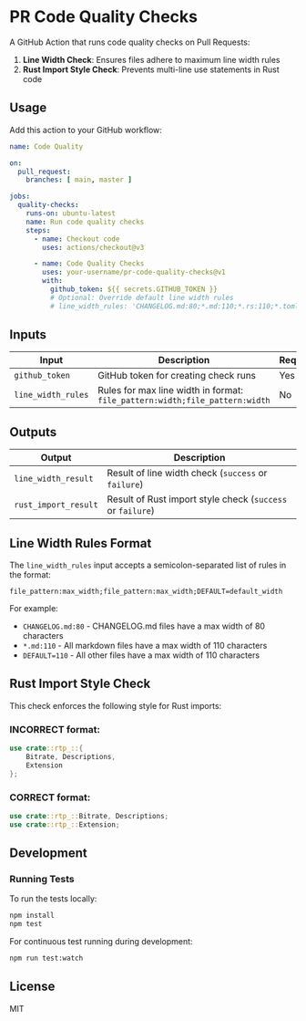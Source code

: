 # PR Code Quality Checks

A GitHub Action that runs code quality checks on Pull Requests:

1. **Line Width Check**: Ensures files adhere to maximum line width rules
2. **Rust Import Style Check**: Prevents multi-line use statements in Rust code

## Usage

Add this action to your GitHub workflow:

```yaml
name: Code Quality

on:
  pull_request:
    branches: [ main, master ]

jobs:
  quality-checks:
    runs-on: ubuntu-latest
    name: Run code quality checks
    steps:
      - name: Checkout code
        uses: actions/checkout@v3

      - name: Code Quality Checks
        uses: your-username/pr-code-quality-checks@v1
        with:
          github_token: ${{ secrets.GITHUB_TOKEN }}
          # Optional: Override default line width rules
          # line_width_rules: 'CHANGELOG.md:80;*.md:110;*.rs:110;*.toml:110;DEFAULT=110'
```

## Inputs

| Input | Description | Required | Default |
|-------|-------------|----------|---------|
| `github_token` | GitHub token for creating check runs | Yes | `${{ github.token }}` |
| `line_width_rules` | Rules for max line width in format: `file_pattern:width;file_pattern:width` | No | `CHANGELOG.md:80;*.md:110;*.rs:110;*.toml:110;DEFAULT=110` |

## Outputs

| Output | Description |
|--------|-------------|
| `line_width_result` | Result of line width check (`success` or `failure`) |
| `rust_import_result` | Result of Rust import style check (`success` or `failure`) |

## Line Width Rules Format

The `line_width_rules` input accepts a semicolon-separated list of rules in the format:

```
file_pattern:max_width;file_pattern:max_width;DEFAULT=default_width
```

For example:
- `CHANGELOG.md:80` - CHANGELOG.md files have a max width of 80 characters
- `*.md:110` - All markdown files have a max width of 110 characters
- `DEFAULT=110` - All other files have a max width of 110 characters

## Rust Import Style Check

This check enforces the following style for Rust imports:

### INCORRECT format:
```rust
use crate::rtp_::{
    Bitrate, Descriptions,
    Extension
};
```

### CORRECT format:
```rust
use crate::rtp_::Bitrate, Descriptions;
use crate::rtp_::Extension;
```

## Development

### Running Tests

To run the tests locally:

```bash
npm install
npm test
```

For continuous test running during development:

```bash
npm run test:watch
```

## License

MIT